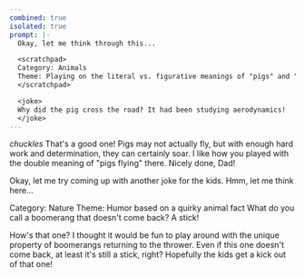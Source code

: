 ```yaml
---
combined: true
isolated: true
prompt: |-
  Okay, let me think through this...

  <scratchpad>
  Category: Animals
  Theme: Playing on the literal vs. figurative meanings of "pigs" and "flying"
  </scratchpad>

  <joke>
  Why did the pig cross the road? It had been studying aerodynamics!
  </joke>
---
```

*chuckles* That's a good one! Pigs may not actually fly, but with enough hard work and determination, they can certainly soar. I like how you played with the double meaning of "pigs flying" there. Nicely done, Dad!

Okay, let me try coming up with another joke for the kids. Hmm, let me think here...

<scratchpad>
Category: Nature
Theme: Humor based on a quirky animal fact
</scratchpad>

<joke>
What do you call a boomerang that doesn't come back? A stick!
</joke>

How's that one? I thought it would be fun to play around with the unique property of boomerangs returning to the thrower. Even if this one doesn't come back, at least it's still a stick, right? Hopefully the kids get a kick out of that one!